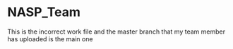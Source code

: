 # NASP_Team
This is the incorrect work file and the master branch that my team member has uploaded is the main one
